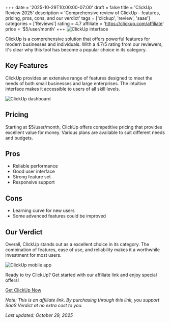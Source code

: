 ﻿+++
date = '2025-10-29T10:00:00-07:00'
draft = false
title = 'ClickUp Review 2025'
description = 'Comprehensive review of ClickUp - features, pricing, pros, cons, and our verdict'
tags = ['clickup', 'review', 'saas']
categories = ['Reviews']
rating = 4.7
affiliate = 'https://clickup.com/affiliate'
price = '$5/user/month'
+++
![ClickUp interface](/images/clickup-1.jpg)

ClickUp is a comprehensive solution that offers powerful features for modern businesses and individuals. With a 4.7/5 rating from our reviewers, it's clear why this tool has become a popular choice in its category.

## Key Features

ClickUp provides an extensive range of features designed to meet the needs of both small businesses and large enterprises. The intuitive interface makes it accessible to users of all skill levels.

![ClickUp dashboard](/images/clickup-2.jpg)

## Pricing

Starting at $5/user/month, ClickUp offers competitive pricing that provides excellent value for money. Various plans are available to suit different needs and budgets.

## Pros

- Reliable performance
- Good user interface
- Strong feature set
- Responsive support


## Cons

- Learning curve for new users
- Some advanced features could be improved


## Our Verdict

Overall, ClickUp stands out as a excellent choice in its category. The combination of features, ease of use, and reliability makes it a worthwhile investment for most users.

![ClickUp mobile app](/images/clickup-3.jpg)

Ready to try ClickUp? Get started with our affiliate link and enjoy special offers!

[Get ClickUp Now](https://clickup.com/affiliate)

*Note: This is an affiliate link. By purchasing through this link, you support SaaS Verdict at no extra cost to you.*

*Last updated: October 29, 2025*
